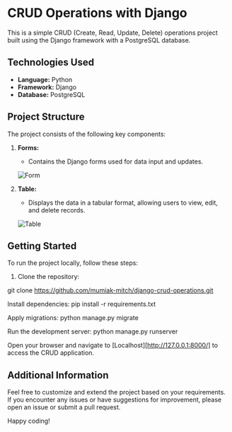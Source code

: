 # CRUD Operations with Django

This is a simple CRUD (Create, Read, Update, Delete) operations project built using the Django framework with a PostgreSQL database.

## Technologies Used

- **Language:** Python
- **Framework:** Django
- **Database:** PostgreSQL

## Project Structure

The project consists of the following key components:

1. **Forms:** 
   - Contains the Django forms used for data input and updates.

   ![Form](images/form.png)

2. **Table:**
   - Displays the data in a tabular format, allowing users to view, edit, and delete records.

   ![Table](images/table.png)

## Getting Started

To run the project locally, follow these steps:

1. Clone the repository:

git clone https://github.com/mumiak-mitch/django-crud-operations.git

Install dependencies:
pip install -r requirements.txt

Apply migrations:
python manage.py migrate

Run the development server:
python manage.py runserver

Open your browser and navigate to [Localhost][http://127.0.0.1:8000/] to access the CRUD application.

## Additional Information

Feel free to customize and extend the project based on your requirements. If you encounter any issues or have suggestions for improvement, please open an issue or submit a pull request.

Happy coding!